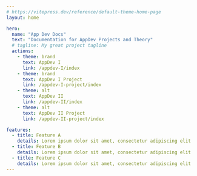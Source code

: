 ```yaml
---
# https://vitepress.dev/reference/default-theme-home-page
layout: home

hero:
  name: "App Dev Docs"
  text: "Documentation for AppDev Projects and Theory"
  # tagline: My great project tagline
  actions:
    - theme: brand
      text: AppDev I
      link: /appdev-I/index
    - theme: brand
      text: AppDev I Project
      link: /appdev-I-project/index
    - theme: alt
      text: AppDev II
      link: /appdev-II/index
    - theme: alt
      text: AppDev II Project
      link: /appdev-II-project/index

features:
  - title: Feature A
    details: Lorem ipsum dolor sit amet, consectetur adipiscing elit
  - title: Feature B
    details: Lorem ipsum dolor sit amet, consectetur adipiscing elit
  - title: Feature C
    details: Lorem ipsum dolor sit amet, consectetur adipiscing elit
---
```


